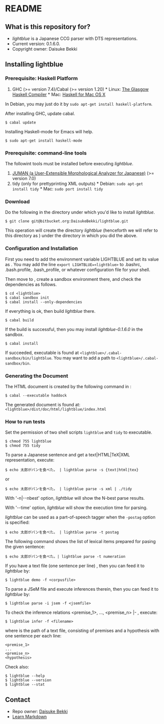 # README
## What is this repository for?

* *lightblue* is a Japanese CCG parser with DTS representations.  
* Current version: 0.1.6.0.  
* Copyright owner: Daisuke Bekki


## Installing lightblue

### Prerequisite: Haskell Platform
  1. GHC (>= version 7.4)/Cabal (>= version 1.20)
    * Linux: [The Glasgow Haskell Compiler](https://www.haskell.org/ghc/) 
    * Mac: [Haskell for Mac OS X](https://ghcformacosx.github.io/)

In Debian, you may just do it by `sudo apt-get install haskell-platform`.

After installing GHC, update cabal.
```
$ cabal update
```

Installing Haskell-mode for Emacs will help.
```
$ sudo apt-get install haskell-mode
```

### Prerequisite: command-line tools
The followint tools must be installed before executing *lightblue*.

  1. [JUMAN (a User-Extensible Morphological Analyzer for Japanese)](http://nlp.ist.i.kyoto-u.ac.jp/EN/index.php?JUMAN) (>= version 7.0)
  1. tidy (only for prettyprinting XML outputs)
    * Debian: `sudo apt-get install tidy`
    * Mac: `sudo port install tidy`

### Download
Do the following in the directory under which you'd like to install *lightblue*.
```
$ git clone git@bitbucket.org:DaisukeBekki/lightblue.git
```
This operation will create the directory *lightblue* (henceforth we will refer to this directory as <lightblue>) under the directory in which you did the above.

### Configuration and Installation
First you need to add the environment variable LIGHTBLUE and set its value as <lightblue>.  You may add the line `export LIGHTBLUE=<lightblue>` to .bashrc, .bash.profile, .bash_profile, or whatever configuration file for your shell.

Then move to <lightblue>, create a sandbox environment there, and check the dependencies as follows.
```
$ cd <lightblue>
$ cabal sandbox init
$ cabal install --only-dependencies
```
If everything is ok, then build *lightblue* there.

```
$ cabal build
```
If the build is successful, then you may install *lightblue-0.1.6.0* in the sandbox.
```
$ cabal install
```
If succeeded, executable is found at `<lightblue>/.cabal-sandbox/bin/lightblue`.  You may want to add a path to `<lightblue>/.cabal-sandbox/bin`.

### Generating the Document
The HTML document is created by the following command in <lightblue>:
```
$ cabal --executable haddock
```
The generated document is found at: `<lightblue>/dist/doc/html/lightblue/index.html`

### How to run tests
Set the permission of two shell scripts `lightblue` and `tidy` to executable.
```
$ chmod 755 lightblue
$ chmod 755 tidy
```

To parse a Japanese sentence and get a text|HTML|TeX|XML representation, execute:
```
$ echo 太郎がパンを食べた。 | lightblue parse -s {text|html|tex}
```
or
```
$ echo 太郎がパンを食べた。 | lightblue parse -s xml | ./tidy
```

With '-n|--nbest' option, *lightblue* will show the N-best parse results.

With '--time' option, *lightblue* will show the execution time for parsing.

*lightblue* can be used as a part-of-speech tagger when the `-postag` option is specified:
```
$ echo 太郎がパンを食べた。 | lightblue parse -t postag
```

The following command shows the list of lexical items prepared for pasing the given sentence:
```
$ echo 太郎がパンを食べた。| lightblue parse -t numeration
```

If you have a text file (one sentence per line) <corpusfile>, then you can feed it to *lightblue* by:
```
$ lightblue demo -f <corpusfile>
```

To parse a JSeM file and execute inferences therein, then you can feed it to *lightblue* by:
```
$ lightblue parse -i jsem -f <jsemfile>
```

To check the inference relations <premise_1>, ..., <premise_n> |- <hypothesis>, execute:
```
$ lightblue infer -f <filename>
```
where <filename> is the path of a text file, consisting of premises and a hypothesis with one sentence per each line:
```
<premise_1>
...
<premise_n>
<hypothesis>
```

Check also:
```
$ lightblue --help
$ lightblue --version
$ lightblue --stat
```

## Contact ##

* Repo owner: [Daisuke Bekki](http://www.is.ocha.ac.jp/~bekki/)
* [Learn Markdown](https://bitbucket.org/tutorials/markdowndemo)